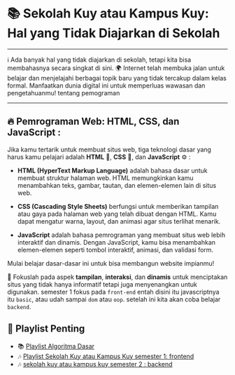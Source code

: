 
# 📚 Sekolah Kuy atau Kampus Kuy: Hal yang Tidak Diajarkan di Sekolah

___
ℹ️ Ada banyak hal yang tidak diajarkan di sekolah, tetapi kita bisa membahasnya secara singkat di sini. 🌍 Internet telah membuka jalan untuk belajar dan menjelajahi berbagai topik baru yang tidak tercakup dalam kelas formal. Manfaatkan dunia digital ini untuk memperluas wawasan dan pengetahuanmu!
tentang pemograman

___

## 🔥 Pemrograman Web: HTML, CSS, dan JavaScript :

Jika kamu tertarik untuk membuat situs web, tiga teknologi dasar yang harus kamu pelajari adalah **HTML** 📄, **CSS** 🎨, dan **JavaScript** ⚙️ :

- **HTML (HyperText Markup Language)** adalah bahasa dasar untuk membuat struktur halaman web. HTML memungkinkan kamu menambahkan teks, gambar, tautan, dan elemen-elemen lain di situs web.
  
- **CSS (Cascading Style Sheets)** berfungsi untuk memberikan tampilan atau gaya pada halaman web yang telah dibuat dengan HTML. Kamu dapat mengatur warna, layout, dan animasi agar situs terlihat menarik.

- **JavaScript** adalah bahasa pemrograman yang membuat situs web lebih interaktif dan dinamis. Dengan JavaScript, kamu bisa menambahkan elemen-elemen seperti tombol interaktif, animasi, dan validasi form.

Mulai belajar dasar-dasar ini untuk bisa membangun website impianmu!

🧠 Fokuslah pada aspek **tampilan**, **interaksi**, dan **dinamis** untuk menciptakan situs yang tidak hanya informatif tetapi juga menyenangkan untuk digunakan. semester 1 fokus pada ```front-end``` entah disini itu javascriptnya itu ```basic```, atau udah sampai ```dom``` atau ```oop```. setelah ini kita akan coba belajar ```backend```.

## 🔗 Playlist Penting

- 📚 [Playlist Algoritma Dasar](https://www.youtube.com/playlist?list=PLY8UqHV3-fsHEFOoiwLZffhF6HNMw9Y5S)
- 🎶 [Playlist Sekolah Kuy atau Kampus Kuy semester 1: frontend](https://www.youtube.com/playlist?list=PLY8UqHV3-fsHqcSNaG9Xp_pvspUBn1DKp)
- 🎶 [sekolah kuy atau kampus kuy semester 2 : backend](https://www.youtube.com/playlist?list=PLY8UqHV3-fsG726nNPT1YAiT-9jbzQMhv)
